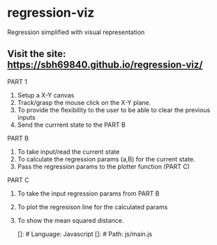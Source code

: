 # regression-viz
Regression simplified with visual representation

## Visit the site: https://sbh69840.github.io/regression-viz/

PART 1 
1. Setup a X-Y canvas
2. Track/grasp the mouse click on the X-Y plane.
3. To provide the flexibility to the user to be able to clear the previous inputs
4. Send the currrent state to the PART B

PART B
1. To take input/read the current state
2. To calculate the regression params (a,B) for the current state.
3. Pass the regression params to the plotter function (PART C)

PART C
1. To take the input regression params from PART B 
2. To plot the regresison line for the calculated params
3. To show the mean squared distance.
    
    []: # Language: Javascript
    []: # Path: js/main.js
